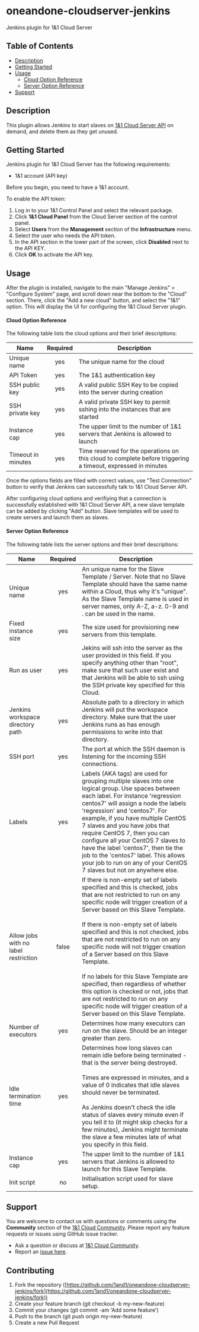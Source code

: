 # oneandone-cloudserver-jenkins
Jenkins plugin for 1&amp;1 Cloud Server

## Table of Contents

* [Description](#description)
* [Getting Started](#getting-started)
* [Usage](#usage)
    * [Cloud Option Reference](#cloud-option-reference)
    * [Server Option Reference](#server-option-reference)
* [Support](#support)

## Description

This plugin allows Jenkins to start slaves on [1&1 Cloud Server API](https://cloudpanel-api.1and1.com/documentation/index_en.html) on demand, and delete them as they get unused.

## Getting Started

Jenkins plugin for 1&amp;1 Cloud Server has the following requirements:

* 1&1 account (API key)

Before you begin, you need to have a 1&1 account.

To enable the API token:

1. Log in to your 1&1 Control Panel and select the relevant package.
2. Click **1&1 Cloud Panel** from the Cloud Server section of the control panel.
3. Select **Users** from the **Management** section of the **Infrastructure** menu.
4. Select the user who needs the API token.
5. In the API section in the lower part of the screen, click **Disabled** next to the API KEY.
6. Click **OK** to activate the API key.

## Usage

After the plugin is installed, navigate to the main "Manage Jenkins" > "Configure System" page, and scroll down near the bottom to the "Cloud" section. There, click the "Add a new cloud" button, and select the "1&amp;1" option. This will display the UI for configuring the 1&amp;1 Cloud Server plugin. 

#### Cloud Option Reference

The following table lists the cloud options and their brief descriptions:

| Name | Required | Description |
| --- | :-: | --- |
| Unique name | yes | The unique name for the cloud |
| API Token | yes | The 1&amp;1 authentication key |
| SSH public key | yes | A valid public SSH Key to be copied into the server during creation |
| SSH private key | yes | A valid private SSH key to permit sshing into the instances that are started |
| Instance cap | yes | The upper limit to the number of 1&amp;1 servers that Jenkins is allowed to launch |
| Timeout in minutes | yes | Time reserved for the operations on this cloud to complete before triggering a timeout, expressed in minutes |

Once the options fields are filled with correct values, use "Test Connection" button to verify that Jenkins can successfully talk to 1&amp;1 Cloud Server API.

After configuring cloud options and verifiying that a connection is successfully established with 1&amp;1 Cloud Server API, a new slave template can be added by clicking "Add" button. Slave templates will be used to create servers and launch them as slaves. 

#### Server Option Reference

The following table lists the server options and their brief descriptions:

| Name | Required | Description |
| --- | :-: | --- |
| Unique name | yes | An unique name for the Slave Template / Server. Note that no Slave Template should have the same name within a Cloud, thus why it's "unique". As the Slave Template name is used in server names, only A-Z, a-z. 0-9 and . can be used in the name. |
| Fixed instance size | yes | The size used for provisioning new servers from this template. |
| Run as user | yes | Jekins will ssh into the server as the user provided in this field. If you specify anything other than "root", make sure that such user exist and that Jenkins will be able to ssh using the SSH private key specified for this Cloud. |
| Jenkins workspace directory path | yes | Absolute path to a directory in which Jenkins will put the workspace directory. Make sure that the user Jenkins runs as has enough permissions to write into that directory. |
| SSH port | yes | The port at which the SSH daemon is listening for the incoming SSH connections. |
| Labels | yes | Labels (AKA tags) are used for grouping multiple slaves into one logical group. Use spaces between each label. For instance 'regression centos7' will assign a node the labels 'regression' and 'centos7'. For example, if you have multiple CentOS 7 slaves and you have jobs that require CentOS 7, then you can configure all your CentOS 7 slaves to have the label 'centos7', then tie the job to the 'centos7' label. This allows your job to run on any of your CentOS 7 slaves but not on anywhere else. |
| Allow jobs with no label restriction | false | If there is non-empty set of labels specified and this is checked, jobs that are not restricted to run on any specific node will trigger creation of a Server based on this Slave Template.</br></br>If there is non-empty set of labels specified and this is not checked, jobs that are not restricted to run on any specific node will not trigger creation of a Server based on this Slave Template.</br></br>If no labels for this Slave Template are specified, then regardless of whether this option is checked or not, jobs that are not restricted to run on any specific node will trigger creation of a Server based on this Slave Template. |
| Number of executors | yes | Determines how many executors can run on the slave. Should be an integer greater than zero. |
| Idle termination time | yes | Determines how long slaves can remain idle before being terminated - that is the server being destroyed.</br></br>Times are expressed in minutes, and a value of 0 indicates that idle slaves should never be terminated.</br></br>As Jenkins doesn't check the idle status of slaves every minute even if you tell it to (it might skip checks for a few minutes), Jenkins might terminate the slave a few minutes late of what you specify in this field. |
| Instance cap | yes | The upper limit to the number of 1&1 servers that Jenkins is allowed to launch for this Slave Template. |
| Init script | no | Initialisation script used for slave setup. |

## Support

You are welcome to contact us with questions or comments using the **Community** section of the [1&1 Cloud Community](https://www.1and1.com/cloud-community). Please report any feature requests or issues using GitHub issue tracker.

* Ask a question or discuss at [1&1 Cloud Community](https://www.1and1.com/cloud-community).
* Report an [issue here](https://github.com/1and1/oneandone-cloudserver-jenkins/issues).

## Contributing

1. Fork the repository ([https://github.com/1and1/oneandone-cloudserver-jenkins/fork](https://github.com/1and1/oneandone-cloudserver-jenkins/fork))
2. Create your feature branch (git checkout -b my-new-feature)
3. Commit your changes (git commit -am 'Add some feature')
4. Push to the branch (git push origin my-new-feature)
5. Create a new Pull Request